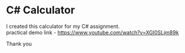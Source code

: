 # C# Calculator

I created this calculator for my C# assignment.                                                                                                                                   
practical demo link - https://www.youtube.com/watch?v=XGI0SLjm89k

Thank you
